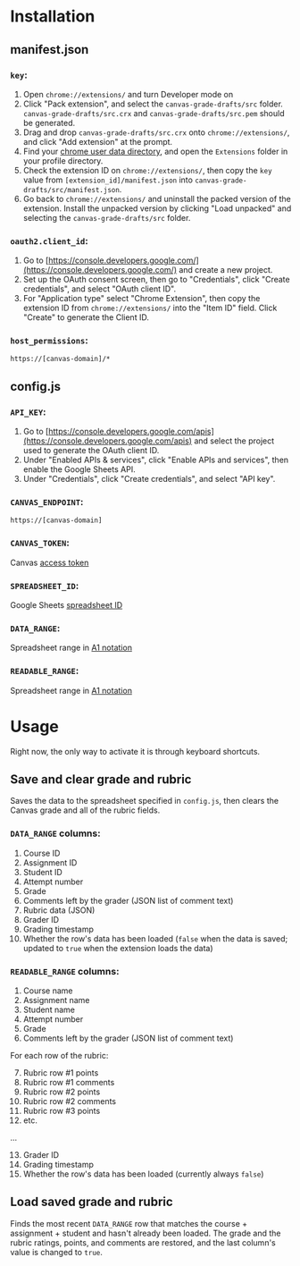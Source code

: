 # Installation

## manifest.json

### `key`:
1. Open `chrome://extensions/` and turn Developer mode on
2. Click "Pack extension", and select the `canvas-grade-drafts/src` folder.  `canvas-grade-drafts/src.crx` and `canvas-grade-drafts/src.pem` should be generated.
3. Drag and drop `canvas-grade-drafts/src.crx` onto `chrome://extensions/`, and click "Add extension" at the prompt.
4. Find your [chrome user data directory](https://chromium.googlesource.com/chromium/src/+/master/docs/user_data_dir.md), and open the `Extensions` folder in your profile directory.
5. Check the extension ID on `chrome://extensions/`, then copy the `key` value from `[extension_id]/manifest.json` into `canvas-grade-drafts/src/manifest.json`.
6. Go back to `chrome://extensions/` and uninstall the packed version of the extension.  Install the unpacked version by clicking "Load unpacked" and selecting the `canvas-grade-drafts/src` folder.

### `oauth2.client_id`:
1. Go to [https://console.developers.google.com/](https://console.developers.google.com/) and create a new project.
2. Set up the OAuth consent screen, then go to "Credentials", click "Create credentials", and select "OAuth client ID".
3. For "Application type" select "Chrome Extension", then copy the extension ID from `chrome://extensions/` into the "Item ID" field.  Click "Create" to generate the Client ID.

### `host_permissions`:
```
https://[canvas-domain]/*
```

## config.js

### `API_KEY`:
1. Go to [https://console.developers.google.com/apis](https://console.developers.google.com/apis) and select the project used to generate the OAuth client ID.
2. Under "Enabled APIs & services", click "Enable APIs and services", then enable the Google Sheets API.
3. Under "Credentials", click "Create credentials", and select "API key".

### `CANVAS_ENDPOINT`:
```
https://[canvas-domain]
```

### `CANVAS_TOKEN`:
Canvas [access token](https://canvas.instructure.com/doc/api/file.oauth.html#manual-token-generation)

### `SPREADSHEET_ID`:
Google Sheets [spreadsheet ID](https://developers.google.com/sheets/api/guides/concepts#spreadsheet)

### `DATA_RANGE`:
Spreadsheet range in [A1 notation](https://developers.google.com/sheets/api/guides/concepts#cell)

### `READABLE_RANGE`:
Spreadsheet range in [A1 notation](https://developers.google.com/sheets/api/guides/concepts#cell)

# Usage

Right now, the only way to activate it is through keyboard shortcuts.

## Save and clear grade and rubric

Saves the data to the spreadsheet specified in `config.js`, then clears the Canvas grade and all of the rubric fields.

### `DATA_RANGE` columns:

1. Course ID
2. Assignment ID
3. Student ID
4. Attempt number
5. Grade
6. Comments left by the grader (JSON list of comment text)
7. Rubric data (JSON)
8. Grader ID
9. Grading timestamp
10. Whether the row's data has been loaded (`false` when the data is saved; updated to `true` when the extension loads the data)

### `READABLE_RANGE` columns:

1. Course name
2. Assignment name
3. Student name
4. Attempt number
5. Grade
6. Comments left by the grader (JSON list of comment text)

For each row of the rubric:

7. Rubric row #1 points
8. Rubric row #1 comments
9. Rubric row #2 points
10. Rubric row #2 comments
11. Rubric row #3 points
12. etc. 

...

13. Grader ID
14. Grading timestamp
15. Whether the row's data has been loaded (currently always `false`)

## Load saved grade and rubric

Finds the most recent `DATA_RANGE` row that matches the course + assignment + student and hasn't already been loaded.  The grade and the rubric ratings, points, and comments are restored, and the last column's value is changed to `true`. 